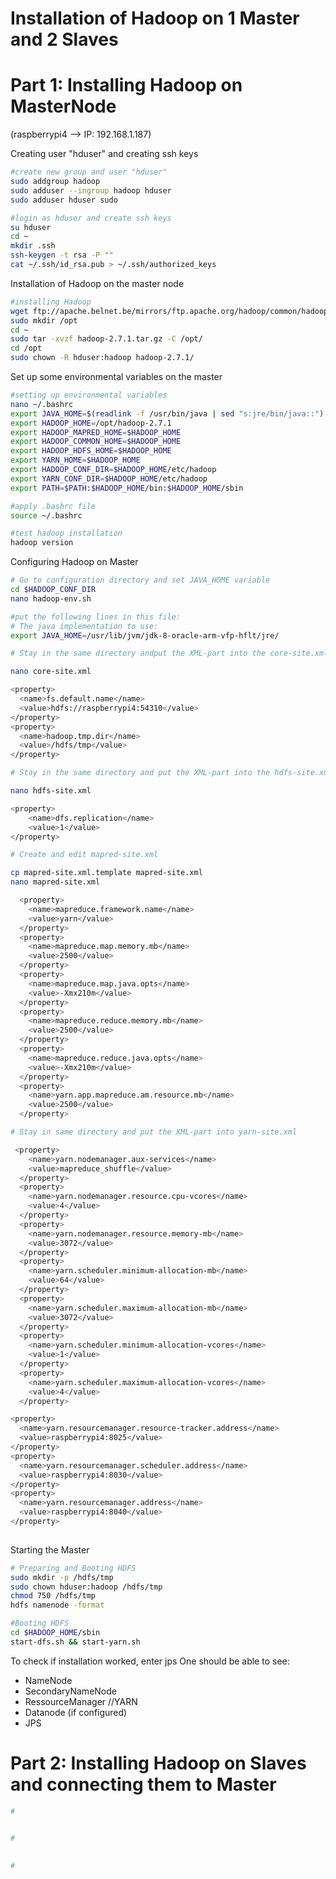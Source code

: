 # Installation of Hadoop on 1 Master and 2 Slaves
# Part 1: Installing Hadoop on MasterNode

(raspberrypi4 --> IP: 192.168.1.187)

Creating user "hduser" and creating ssh keys

```bash
#create new group and user "hduser"
sudo addgroup hadoop  
sudo adduser --ingroup hadoop hduser  
sudo adduser hduser sudo  

#login as hduser and create ssh keys 
su hduser
cd ~  
mkdir .ssh  
ssh-keygen -t rsa -P ""  
cat ~/.ssh/id_rsa.pub > ~/.ssh/authorized_keys 

```

Installation of Hadoop on the master node

```bash
#installing Hadoop
wget ftp://apache.belnet.be/mirrors/ftp.apache.org/hadoop/common/hadoop-2.7.1/hadoop-2.7.1.tar.gz  
sudo mkdir /opt  
cd ~  
sudo tar -xvzf hadoop-2.7.1.tar.gz -C /opt/  
cd /opt  
sudo chown -R hduser:hadoop hadoop-2.7.1/  

```
Set up some environmental variables on the master
```bash
#setting up environmental variables
nano ~/.bashrc
export JAVA_HOME=$(readlink -f /usr/bin/java | sed "s:jre/bin/java::")
export HADOOP_HOME=/opt/hadoop-2.7.1
export HADOOP_MAPRED_HOME=$HADOOP_HOME
export HADOOP_COMMON_HOME=$HADOOP_HOME
export HADOOP_HDFS_HOME=$HADOOP_HOME
export YARN_HOME=$HADOOP_HOME
export HADOOP_CONF_DIR=$HADOOP_HOME/etc/hadoop
export YARN_CONF_DIR=$HADOOP_HOME/etc/hadoop
export PATH=$PATH:$HADOOP_HOME/bin:$HADOOP_HOME/sbin

#apply .bashrc file
source ~/.bashrc  

#test hadoop installation
hadoop version

```
Configuring Hadoop on Master


```bash
# Go to configuration directory and set JAVA_HOME variable
cd $HADOOP_CONF_DIR  
nano hadoop-env.sh  

#put the following lines in this file:
# The java implementation to use:
export JAVA_HOME=/usr/lib/jvm/jdk-8-oracle-arm-vfp-hflt/jre/

```


```bash
# Stay in the same directory andput the XML-part into the core-site.xml file

nano core-site.xml

<property>
  <name>fs.default.name</name>
  <value>hdfs://raspberrypi4:54310</value>
</property>
<property>
  <name>hadoop.tmp.dir</name>
  <value>/hdfs/tmp</value>
</property>

```



```bash
# Stay in the same directory and put the XML-part into the hdfs-site.xml file

nano hdfs-site.xml

<property>
    <name>dfs.replication</name>
    <value>1</value>
</property>

```


```bash
# Create and edit mapred-site.xml

cp mapred-site.xml.template mapred-site.xml  
nano mapred-site.xml

  <property>
    <name>mapreduce.framework.name</name>
    <value>yarn</value>
  </property>
  <property>
    <name>mapreduce.map.memory.mb</name>
    <value>2500</value>
  </property>
  <property>
    <name>mapreduce.map.java.opts</name>
    <value>-Xmx210m</value>
  </property>
  <property>
    <name>mapreduce.reduce.memory.mb</name>
    <value>2500</value>
  </property>
  <property>
    <name>mapreduce.reduce.java.opts</name>
    <value>-Xmx210m</value>
  </property>
  <property>
    <name>yarn.app.mapreduce.am.resource.mb</name>
    <value>2500</value>
  </property>

```


```bash
# Stay in same directory and put the XML-part into yarn-site.xml

 <property>
    <name>yarn.nodemanager.aux-services</name>
    <value>mapreduce_shuffle</value>
  </property>
  <property>
    <name>yarn.nodemanager.resource.cpu-vcores</name>
    <value>4</value>
  </property>
  <property>
    <name>yarn.nodemanager.resource.memory-mb</name>
    <value>3072</value>
  </property>
  <property>
    <name>yarn.scheduler.minimum-allocation-mb</name>
    <value>64</value>
  </property>
  <property>
    <name>yarn.scheduler.maximum-allocation-mb</name>
    <value>3072</value>
  </property>
  <property>
    <name>yarn.scheduler.minimum-allocation-vcores</name>
    <value>1</value>
  </property>
  <property>
    <name>yarn.scheduler.maximum-allocation-vcores</name>
    <value>4</value>
  </property>

<property>  
  <name>yarn.resourcemanager.resource-tracker.address</name>  
  <value>raspberrypi4:8025</value>  
</property>  
<property>  
  <name>yarn.resourcemanager.scheduler.address</name>  
  <value>raspberrypi4:8030</value>  
</property>  
<property>  
  <name>yarn.resourcemanager.address</name>  
  <value>raspberrypi4:8040</value>  
</property> 
 
```
Starting the Master

```bash
# Preparing and Booting HDFS
sudo mkdir -p /hdfs/tmp  
sudo chown hduser:hadoop /hdfs/tmp  
chmod 750 /hdfs/tmp  
hdfs namenode -format 

#Booting HDFS
cd $HADOOP_HOME/sbin  
start-dfs.sh && start-yarn.sh  

```
To check if installation worked, enter jps
One should be able to see:
- NameNode
- SecondaryNameNode
- RessourceManager //YARN
- Datanode (if configured)
- JPS

# Part 2: Installing Hadoop on Slaves and connecting them to Master


```bash
#
 
```


```bash
#
 
```


```bash
#
 
```

